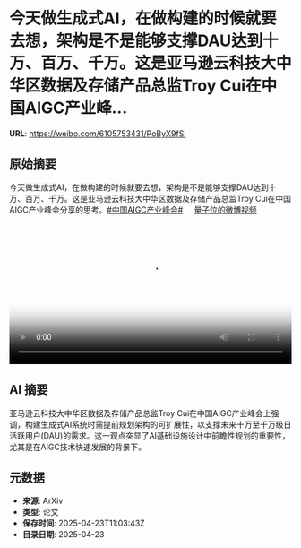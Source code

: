 # 今天做生成式AI，在做构建的时候就要去想，架构是不是能够支撑DAU达到十万、百万、千万。这是亚马逊云科技大中华区数据及存储产品总监Troy Cui在中国AIGC产业峰...

**URL**: https://weibo.com/6105753431/PoByX9fSi

## 原始摘要

今天做生成式AI，在做构建的时候就要去想，架构是不是能够支撑DAU达到十万、百万、千万。这是亚马逊云科技大中华区数据及存储产品总监Troy Cui在中国AIGC产业峰会分享的思考。<a href="https://m.weibo.cn/search?containerid=231522type%3D1%26t%3D10%26q%3D%23%E4%B8%AD%E5%9B%BDAIGC%E4%BA%A7%E4%B8%9A%E5%B3%B0%E4%BC%9A%23&amp;extparam=%23%E4%B8%AD%E5%9B%BDAIGC%E4%BA%A7%E4%B8%9A%E5%B3%B0%E4%BC%9A%23" data-hide=""><span class="surl-text">#中国AIGC产业峰会#</span></a> <a href="https://video.weibo.com/show?fid=1034:5158640320184406" data-hide=""><span class="url-icon"><img style="width: 1rem;height: 1rem" src="https://h5.sinaimg.cn/upload/2015/09/25/3/timeline_card_small_video_default.png" referrerpolicy="no-referrer"></span><span class="surl-text">量子位的微博视频</span></a> <br clear="both"><div style="clear: both"></div><video controls="controls" poster="https://tvax3.sinaimg.cn/orj480/006Fd7o3ly1i0quvoxfqaj30u01hcacp.jpg" style="width: 100%"><source src="https://f.video.weibocdn.com/o0/OUxj43SAlx08nHq2XB0I010412007zSW0E010.mp4?label=mp4_720p&amp;template=720x1280.24.0&amp;ori=0&amp;ps=1CwnkDw1GXwCQx&amp;Expires=1745409773&amp;ssig=iE%2B6uEPY2X&amp;KID=unistore,video"><source src="https://f.video.weibocdn.com/o0/zUoHwIkrlx08nHq2MWPC01041200463h0E010.mp4?label=mp4_hd&amp;template=540x960.24.0&amp;ori=0&amp;ps=1CwnkDw1GXwCQx&amp;Expires=1745409773&amp;ssig=MjsV64dKjY&amp;KID=unistore,video"><source src="https://f.video.weibocdn.com/o0/Ionmma2Tlx08nHq3FWGI010412002dCV0E010.mp4?label=mp4_ld&amp;template=360x640.24.0&amp;ori=0&amp;ps=1CwnkDw1GXwCQx&amp;Expires=1745409773&amp;ssig=rRN776KXcM&amp;KID=unistore,video"><p>视频无法显示，请前往<a href="https://video.weibo.com/show?fid=1034%3A5158640320184406" target="_blank" rel="noopener noreferrer">微博视频</a>观看。</p></video>

## AI 摘要

亚马逊云科技大中华区数据及存储产品总监Troy Cui在中国AIGC产业峰会上强调，构建生成式AI系统时需提前规划架构的可扩展性，以支撑未来十万至千万级日活跃用户(DAU)的需求。这一观点突显了AI基础设施设计中前瞻性规划的重要性，尤其是在AIGC技术快速发展的背景下。

## 元数据

- **来源**: ArXiv
- **类型**: 论文
- **保存时间**: 2025-04-23T11:03:43Z
- **目录日期**: 2025-04-23
